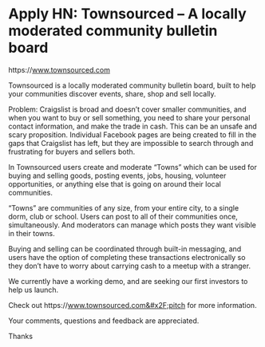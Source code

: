 # Apply HN: Townsourced – A locally moderated community bulletin board

https:&#x2F;&#x2F;www.townsourced.com<p>Townsourced is a locally moderated community bulletin board, built to help your communities discover events, share, shop and sell locally.<p>Problem: Craigslist is broad and doesn’t cover smaller communities, and when you want to buy or sell something, you need to share your personal contact information, and make the trade in cash.  This can be an unsafe and scary proposition.  Individual Facebook pages are being created to fill in the gaps that Craigslist has left, but they are impossible to search through and frustrating for buyers and sellers both.<p>In Townsourced users create and moderate “Towns” which can be used for buying and selling goods, posting events, jobs, housing, volunteer opportunities, or anything else that is going on around their local communities.<p>“Towns” are communities of any size, from your entire city, to a single dorm, club or school.  Users can post to all of their communities once, simultaneously.  And moderators can manage which posts they want visible in their towns.<p>Buying and selling can be coordinated through built-in messaging, and users have the option of completing these transactions electronically so they don’t have to worry about carrying cash to a meetup with a stranger.<p>We currently have a working demo, and are seeking our first investors to help us launch.<p>Check out https:&#x2F;&#x2F;www.townsourced.com&#x2F;pitch for more information.<p>Your comments, questions and feedback are appreciated.<p>Thanks
